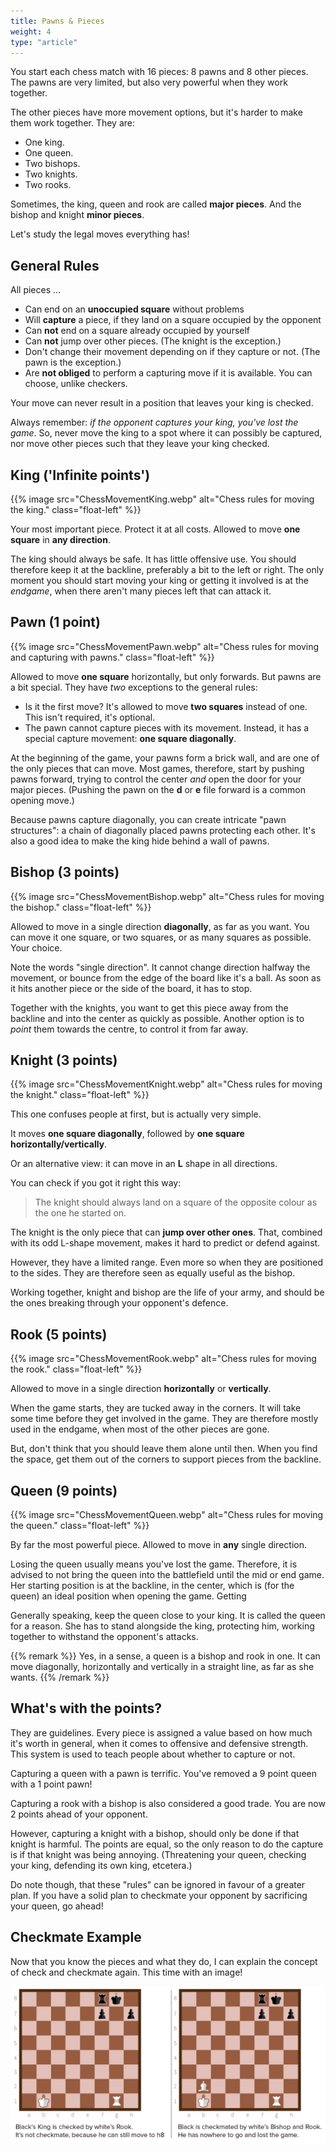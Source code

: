 ```yaml
---
title: Pawns & Pieces
weight: 4
type: "article"
---
```


You start each chess match with 16 pieces: 8 pawns and 8 other pieces. The pawns are very limited, but also very powerful when they work together. 

The other pieces have more movement options, but it's harder to make them work together. They are:

-   One king.
-   One queen.
-   Two bishops.
-   Two knights.
-   Two rooks.

Sometimes, the king, queen and rook are called **major pieces**. And the bishop and knight **minor pieces**.

Let's study the legal moves everything has!

## General Rules

All pieces ...

-   Can end on an **unoccupied square** without problems
-   Will **capture** a piece, if they land on a square occupied by the opponent
-   Can **not** end on a square already occupied by yourself
-   Can **not** jump over other pieces. (The knight is the exception.)
-   Don't change their movement depending on if they capture or not. (The pawn is the exception.)
-   Are **not obliged** to perform a capturing move if it is available. You can choose, unlike checkers.

Your move can never result in a position that leaves your king is checked.

Always remember: *if the opponent captures your king, you've lost the game*. So, never move the king to a spot where it can possibly be captured, nor move other pieces such that they leave your king checked.

## King ('Infinite points')

{{% image src="ChessMovementKing.webp" alt="Chess rules for moving the king." class="float-left" %}}

Your most important piece. Protect it at all costs. Allowed to move **one square** in **any direction**.

The king should always be safe. It has little offensive use. You should therefore keep it at the backline, preferably a bit to the left or right. The only moment you should start moving your king or getting it involved is at the _endgame_, when there aren't many pieces left that can attack it.

<div class="float-clear"></div>

## Pawn (1 point)

{{% image src="ChessMovementPawn.webp" alt="Chess rules for moving and capturing with pawns." class="float-left" %}}

Allowed to move **one square** horizontally, but only forwards. But pawns are a bit special. They have _two_ exceptions to the general rules:

* Is it the first move? It's allowed to move **two squares** instead of one. This isn't required, it's optional.
* The pawn cannot capture pieces with its movement. Instead, it has a special capture movement: **one square diagonally**.

At the beginning of the game, your pawns form a brick wall, and are one of the only pieces that can move. Most games, therefore, start by pushing pawns forward, trying to control the center _and_ open the door for your major pieces. (Pushing the pawn on the **d** or **e** file forward is a common opening move.)

Because pawns capture diagonally, you can create intricate "pawn structures": a chain of diagonally placed pawns protecting each other. It's also a good idea to make the king hide behind a wall of pawns.

<div class="float-clear"></div>

## Bishop (3 points)

{{% image src="ChessMovementBishop.webp" alt="Chess rules for moving the bishop." class="float-left" %}}

Allowed to move in a single direction **diagonally**, as far as you want. You can move it one square, or two squares, or as many squares as possible. Your choice.

Note the words "single direction". It cannot change direction halfway the movement, or bounce from the edge of the board like it's a ball. As soon as it hits another piece or the side of the board, it has to stop.

Together with the knights, you want to get this piece away from the backline and into the center as quickly as possible. Another option is to *point* them towards the centre, to control it from far away.

<div class="float-clear"></div>

## Knight (3 points)

{{% image src="ChessMovementKnight.webp" alt="Chess rules for moving the knight." class="float-left" %}}

This one confuses people at first, but is actually very simple. 

It moves **one square diagonally**, followed by **one square horizontally/vertically**. 

Or an alternative view: it can move in an **L** shape in all directions. 

You can check if you got it right this way: 

> The knight should always land on a square of the opposite colour as the one he started on.

The knight is the only piece that can **jump over other ones**. That, combined with its odd L-shape movement, makes it hard to predict or defend against. 

However, they have a limited range. Even more so when they are positioned to the sides. They are therefore seen as equally useful as the bishop.

Working together, knight and bishop are the life of your army, and should be the ones breaking through your opponent's defence.

<div class="float-clear"></div>

## Rook (5 points)

{{% image src="ChessMovementRook.webp" alt="Chess rules for moving the rook." class="float-left" %}}

Allowed to move in a single direction **horizontally** or **vertically**.

When the game starts, they are tucked away in the corners. It will take some time before they get involved in the game. They are therefore mostly used in the endgame, when most of the other pieces are gone. 

But, don't think that you should leave them alone until then. When you find the space, get them out of the corners to support pieces from the backline. 

<div class="float-clear"></div>

## Queen (9 points)

{{% image src="ChessMovementQueen.webp" alt="Chess rules for moving the queen." class="float-left" %}}

By far the most powerful piece. Allowed to move in **any** single direction.

Losing the queen usually means you've lost the game. Therefore, it is advised to not bring the queen into the battlefield until the mid or end game. Her starting position is at the backline, in the center, which is (for the queen) an ideal position when opening the game. Getting

Generally speaking, keep the queen close to your king. It is called the queen for a reason. She has to stand alongside the king, protecting him, working together to withstand the opponent's attacks.

{{% remark %}}
Yes, in a sense, a queen is a bishop and rook in one. It can move diagonally, horizontally and vertically in a straight line, as far as she wants.
{{% /remark %}}

<div class="float-clear"></div>

## What's with the points?

They are guidelines. Every piece is assigned a value based on how much it's worth in general, when it comes to offensive and defensive strength. This system is used to teach people about whether to capture or not.

Capturing a queen with a pawn is terrific. You've removed a 9 point queen with a 1 point pawn!

Capturing a rook with a bishop is also considered a good trade. You are now 2 points ahead of your opponent.

However, capturing a knight with a bishop, should only be done if that knight is harmful. The points are equal, so the only reason to do the capture is if that knight was being annoying. (Threatening your queen, checking your king, defending its own king, etcetera.)

Do note though, that these "rules" can be ignored in favour of a greater plan. If you have a solid plan to checkmate your opponent by sacrificing your queen, go ahead!

## Checkmate Example

Now that you know the pieces and what they do, I can explain the concept of check and checkmate again. This time with an image!

![Visual example of checking and checkmate!](ChessExampleCheckMate.webp)